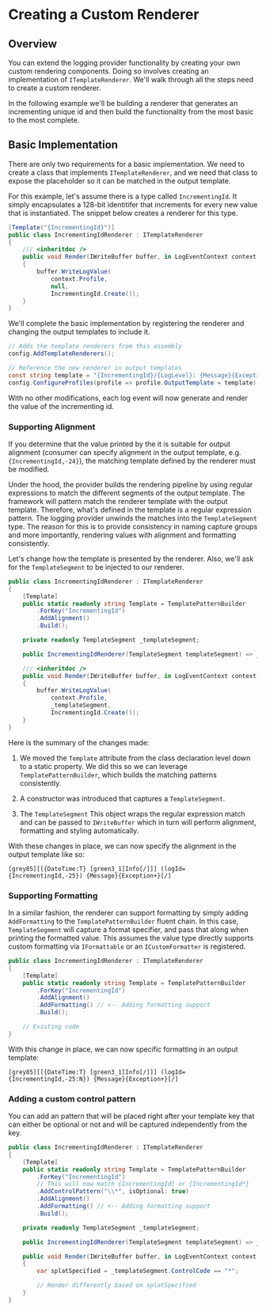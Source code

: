 ﻿# Creating a Custom Renderer

## Overview

You can extend the logging provider functionality by creating your own custom rendering components. Doing so involves creating an implementation of `ITemplateRenderer`. We'll walk through all the steps need to create a custom renderer.

In the following example we'll be building a renderer that generates an incrementing unique id and then build the functionality from the most basic to the most complete.

## Basic Implementation

There are only two requirements for a basic implementation. We need to create a class that implements `ITemplateRenderer`, and we need that class to expose the placeholder so it can be matched in the output template.

For this example, let's assume there is a type called `IncrementingId`. It simply encapsulates a 128-bit identitifer that increments for every new value that is instantiated. The snippet below creates a renderer for this type.

```csharp
[Template("{IncrementingId}")]
public class IncrementingIdRenderer : ITemplateRenderer
{
    /// <inheritdoc />
    public void Render(IWriteBuffer buffer, in LogEventContext context)
    {
        buffer.WriteLogValue(
            context.Profile,
            null,
            IncrementingId.Create());
    }
}
```

We'll complete the basic implementation by registering the renderer and changing the output templates to include it.

```csharp
// Adds the template renderers from this assembly
config.AddTemplateRenderers();

// Reference the new renderer in output templates
const string template = "{IncrementingId}/{LogLevel}: {Message}{Exception+}";
config.ConfigureProfiles(profile => profile.OutputTemplate = template);
```

With no other modifications, each log event will now generate and render the value of the incrementing id.

### Supporting Alignment

If you determine that the value printed by the it is suitable for output alignment (consumer can specify alignment in the output template, e.g. `{IncrementingId,-24}`), the matching template defined by the renderer must be modified.

Under the hood, the provider builds the rendering pipeline by using regular expressions to match the different segments of the output template. The framework will pattern match the renderer template with the output template. Therefore, what's defined in the template is a regular expression pattern. The logging provider unwinds the matches into the `TemplateSegment` type. The reason for this is to provide consistency in naming capture groups and more importantly, rendering values with alignment and formatting consistently.

Let's change how the template is presented by the renderer. Also, we'll ask for the `TemplateSegment` to be injected to our renderer.

```csharp
public class IncrementingIdRenderer : ITemplateRenderer
{
    [Template]
    public static readonly string Template = TemplatePatternBuilder
        .ForKey("IncrementingId")
        .AddAlignment()
        .Build();

    private readonly TemplateSegment _templateSegment;

    public IncrementingIdRenderer(TemplateSegment templateSegment) => _templateSegment = templateSegment;

    /// <inheritdoc />
    public void Render(IWriteBuffer buffer, in LogEventContext context)
    {
        buffer.WriteLogValue(
            context.Profile,
            _templateSegment,
            IncrementingId.Create());
    }
}
```

Here is the summary of the changes made:

1. We moved the `Template` attribute from the class declaration level down to a static property. We did this so we can leverage `TemplatePatternBuilder`, which builds the matching patterns consistently.

2. A constructor was introduced that captures a `TemplateSegment`.

3. The `TemplateSegment` This object wraps the regular expression match and can be passed to `IWriteBuffer` which in turn will perform alignment, formatting and styling automatically.

With these changes in place, we can now specify the alignment in the output template like so:

```
[grey85][[{DateTime:T} [green3_1]Info[/]]] (logId={IncrementingId,-25}) {Message}{Exception+}[/]
```

### Supporting Formatting

In a similar fashion, the renderer can support formatting by simply adding `AddFormatting` to the `TemplatePatternBuilder` fluent chain. In this case, `TemplateSegment` will capture a format specifier, and pass that along when printing the formatted value. This assumes the value type directly supports custom formatting via `IFormattable` or an `ICustomFormatter` is registered.

```csharp
public class IncrementingIdRenderer : ITemplateRenderer
{
    [Template]
    public static readonly string Template = TemplatePatternBuilder
        .ForKey("IncrementingId")
        .AddAlignment()
        .AddFormatting() // <-- Adding formatting support
        .Build();

    // Existing code
}
```

With this change in place, we can now specific formatting in an output template:

```
[grey85][[{DateTime:T} [green3_1]Info[/]]] (logId={IncrementingId,-25:N}) {Message}{Exception+}[/]
```

### Adding a custom control pattern

You can add an pattern that will be placed right after your template key that can either be optional or not and will be captured independently from the key.

```csharp
public class IncrementingIdRenderer : ITemplateRenderer
{
    [Template]
    public static readonly string Template = TemplatePatternBuilder
        .ForKey("IncrementingId")
        // This will now match {IncrementingId} or {IncrementingId*}
        .AddControlPattern("\\*", isOptional: true)
        .AddAlignment()
        .AddFormatting() // <-- Adding formatting support
        .Build();

    private readonly TemplateSegment _templateSegment;

    public IncrementingIdRenderer(TemplateSegment templateSegment) => _templateSegment = templateSegment;

    public void Render(IWriteBuffer buffer, in LogEventContext context)
    {
        var splatSpecified = _templateSegment.ControlCode == "*";

        // Render differently based on splatSpecified
    }
}
```
